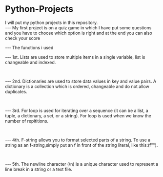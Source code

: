 # Python-Projects
I will put my python projects in this repository. 
<br>
---  My first project is on a quiz game in which I have put some questions and you have to choose which option is right and at the end you can also check your score
<br>

--- The functions i used 
<br>

--- 1st. Lists are used to store multiple items in a single variable, list is changeable and indexed.

<br>

--- 2nd. Dictionaries are used to store data values in key and value pairs. A dictionary is a collection which is ordered, changeable and do not allow duplicates.

<br>

--- 3rd. For loop is used for iterating over a sequence (it can be a list, a tuple, a dictionary, a set, or a string). For loop is used when we know the number of repititions.

<br>

--- 4th. F-string allows you to format selected parts of a string. To use a string as an f-string,simply put an f in front of the string literal, like this:(f"").

<br>

--- 5th. The newline character (\n) is a unique character used to represent a line break in a string or a text file.
